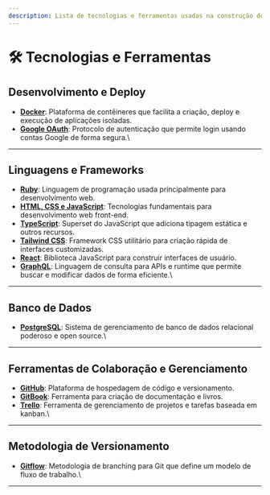 ```yaml
---
description: Lista de tecnologias e ferramentas usadas na construção do projeto.
---
```


# 🛠️ Tecnologias e Ferramentas

## Desenvolvimento e Deploy

* [**Docker**](https://www.docker.com/): Plataforma de contêineres que facilita a criação, deploy e execução de aplicações isoladas.
* [**Google OAuth**](https://developers.google.com/identity/authorization?hl=pt-br): Protocolo de autenticação que permite login usando contas Google de forma segura.\


***

## Linguagens e Frameworks

* [**Ruby**](https://www.ruby-lang.org/pt/): Linguagem de programação usada principalmente para desenvolvimento web.
* [**HTML, CSS e JavaScript**](https://www.w3schools.com/): Tecnologias fundamentais para desenvolvimento web front-end.
* [**TypeScript**](https://www.typescriptlang.org/): Superset do JavaScript que adiciona tipagem estática e outros recursos.
* [**Tailwind CSS**](https://tailwindcss.com/): Framework CSS utilitário para criação rápida de interfaces customizadas.
* [**React**](https://react.dev/): Biblioteca JavaScript para construir interfaces de usuário.
* [**GraphQL**](https://graphql.org/): Linguagem de consulta para APIs e runtime que permite buscar e modificar dados de forma eficiente.\


***

## Banco de Dados

* [**PostgreSQL**](https://www.postgresql.org/): Sistema de gerenciamento de banco de dados relacional poderoso e open source.\


***

## Ferramentas de Colaboração e Gerenciamento

* [**GitHub**](https://github.com/): Plataforma de hospedagem de código e versionamento.
* [**GitBook**](https://www.gitbook.com/): Ferramenta para criação de documentação e livros.
* [**Trello**](https://trello.com/): Ferramenta de gerenciamento de projetos e tarefas baseada em kanban.\


***

## Metodologia de Versionamento

* [**Gitflow**](https://nvie.com/posts/a-successful-git-branching-model/): Metodologia de branching para Git que define um modelo de fluxo de trabalho.\


***
